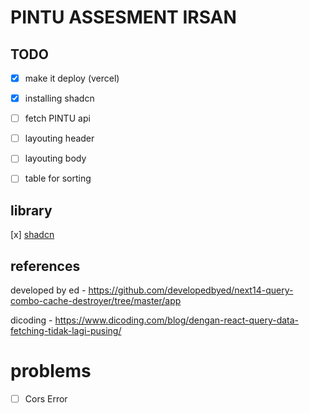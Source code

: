 # PINTU ASSESMENT IRSAN

## TODO

- [x] make it deploy (vercel)
- [x] installing shadcn
- [ ] fetch PINTU api
- [ ] layouting header
- [ ] layouting body
- [ ] table for sorting


## library

[x] [shadcn](https://ui.shadcn.com/)

## references

developed by ed - https://github.com/developedbyed/next14-query-combo-cache-destroyer/tree/master/app

dicoding - https://www.dicoding.com/blog/dengan-react-query-data-fetching-tidak-lagi-pusing/

# problems

- [ ] Cors Error
